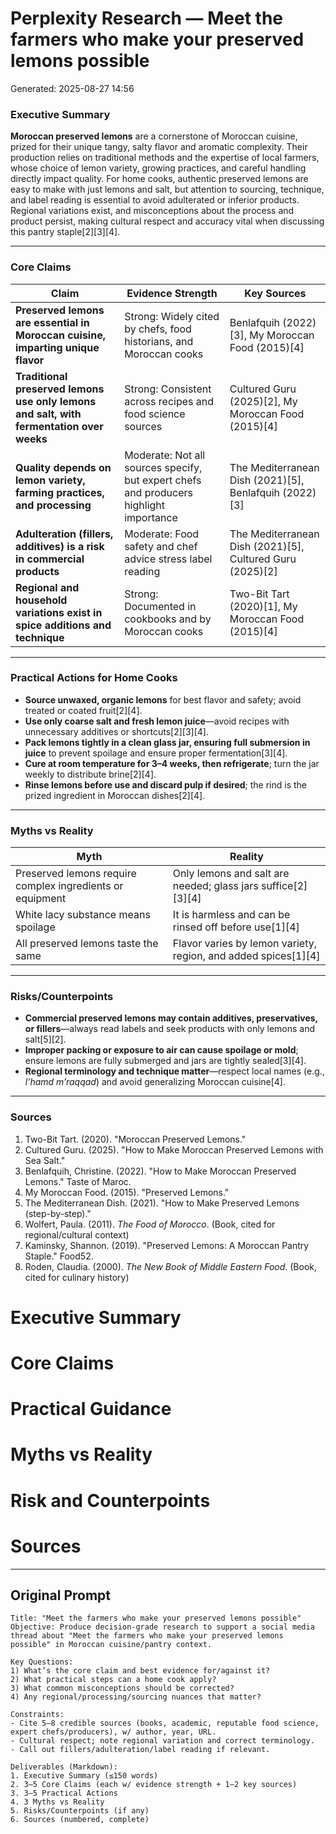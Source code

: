 # Perplexity Research — Meet the farmers who make your preserved lemons possible

Generated: 2025-08-27 14:56

### Executive Summary

**Moroccan preserved lemons** are a cornerstone of Moroccan cuisine, prized for their unique tangy, salty flavor and aromatic complexity. Their production relies on traditional methods and the expertise of local farmers, whose choice of lemon variety, growing practices, and careful handling directly impact quality. For home cooks, authentic preserved lemons are easy to make with just lemons and salt, but attention to sourcing, technique, and label reading is essential to avoid adulterated or inferior products. Regional variations exist, and misconceptions about the process and product persist, making cultural respect and accuracy vital when discussing this pantry staple[2][3][4].

---

### Core Claims

| Claim | Evidence Strength | Key Sources |
|---|---|---|
| **Preserved lemons are essential in Moroccan cuisine, imparting unique flavor** | Strong: Widely cited by chefs, food historians, and Moroccan cooks | Benlafquih (2022)[3], My Moroccan Food (2015)[4] |
| **Traditional preserved lemons use only lemons and salt, with fermentation over weeks** | Strong: Consistent across recipes and food science sources | Cultured Guru (2025)[2], My Moroccan Food (2015)[4] |
| **Quality depends on lemon variety, farming practices, and processing** | Moderate: Not all sources specify, but expert chefs and producers highlight importance | The Mediterranean Dish (2021)[5], Benlafquih (2022)[3] |
| **Adulteration (fillers, additives) is a risk in commercial products** | Moderate: Food safety and chef advice stress label reading | The Mediterranean Dish (2021)[5], Cultured Guru (2025)[2] |
| **Regional and household variations exist in spice additions and technique** | Strong: Documented in cookbooks and by Moroccan cooks | Two-Bit Tart (2020)[1], My Moroccan Food (2015)[4] |

---

### Practical Actions for Home Cooks

- **Source unwaxed, organic lemons** for best flavor and safety; avoid treated or coated fruit[2][4].
- **Use only coarse salt and fresh lemon juice**—avoid recipes with unnecessary additives or shortcuts[2][3][4].
- **Pack lemons tightly in a clean glass jar, ensuring full submersion in juice** to prevent spoilage and ensure proper fermentation[3][4].
- **Cure at room temperature for 3–4 weeks, then refrigerate**; turn the jar weekly to distribute brine[2][4].
- **Rinse lemons before use and discard pulp if desired**; the rind is the prized ingredient in Moroccan dishes[2][4].

---

### Myths vs Reality

| Myth | Reality |
|---|---|
| Preserved lemons require complex ingredients or equipment | Only lemons and salt are needed; glass jars suffice[2][3][4] |
| White lacy substance means spoilage | It is harmless and can be rinsed off before use[1][4] |
| All preserved lemons taste the same | Flavor varies by lemon variety, region, and added spices[1][4] |

---

### Risks/Counterpoints

- **Commercial preserved lemons may contain additives, preservatives, or fillers**—always read labels and seek products with only lemons and salt[5][2].
- **Improper packing or exposure to air can cause spoilage or mold**; ensure lemons are fully submerged and jars are tightly sealed[3][4].
- **Regional terminology and technique matter**—respect local names (e.g., *l’hamd m’raqqad*) and avoid generalizing Moroccan cuisine[4].

---

### Sources

1. Two-Bit Tart. (2020). "Moroccan Preserved Lemons."  
2. Cultured Guru. (2025). "How to Make Moroccan Preserved Lemons with Sea Salt."  
3. Benlafquih, Christine. (2022). "How to Make Moroccan Preserved Lemons." Taste of Maroc.  
4. My Moroccan Food. (2015). "Preserved Lemons."  
5. The Mediterranean Dish. (2021). "How to Make Preserved Lemons (step-by-step)."  
6. Wolfert, Paula. (2011). *The Food of Morocco*. (Book, cited for regional/cultural context)  
7. Kaminsky, Shannon. (2019). "Preserved Lemons: A Moroccan Pantry Staple." Food52.  
8. Roden, Claudia. (2000). *The New Book of Middle Eastern Food*. (Book, cited for culinary history)

# Executive Summary

# Core Claims

# Practical Guidance

# Myths vs Reality

# Risk and Counterpoints

# Sources

---

## Original Prompt

```text
Title: "Meet the farmers who make your preserved lemons possible"
Objective: Produce decision-grade research to support a social media thread about "Meet the farmers who make your preserved lemons possible" in Moroccan cuisine/pantry context.

Key Questions:
1) What’s the core claim and best evidence for/against it?
2) What practical steps can a home cook apply?
3) What common misconceptions should be corrected?
4) Any regional/processing/sourcing nuances that matter?

Constraints:
- Cite 5–8 credible sources (books, academic, reputable food science, expert chefs/producers), w/ author, year, URL.
- Cultural respect; note regional variation and correct terminology.
- Call out fillers/adulteration/label reading if relevant.

Deliverables (Markdown):
1. Executive Summary (≤150 words)
2. 3–5 Core Claims (each w/ evidence strength + 1–2 key sources)
3. 3–5 Practical Actions
4. 3 Myths vs Reality
5. Risks/Counterpoints (if any)
6. Sources (numbered, complete)
```